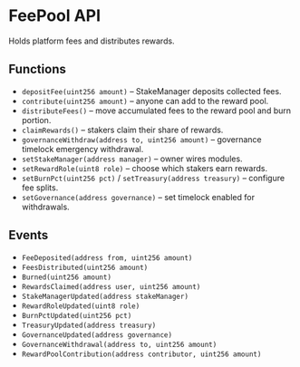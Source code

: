 # FeePool API

Holds platform fees and distributes rewards.

## Functions
- `depositFee(uint256 amount)` – StakeManager deposits collected fees.
- `contribute(uint256 amount)` – anyone can add to the reward pool.
- `distributeFees()` – move accumulated fees to the reward pool and burn portion.
- `claimRewards()` – stakers claim their share of rewards.
- `governanceWithdraw(address to, uint256 amount)` – governance timelock emergency withdrawal.
- `setStakeManager(address manager)` – owner wires modules.
- `setRewardRole(uint8 role)` – choose which stakers earn rewards.
- `setBurnPct(uint256 pct)` / `setTreasury(address treasury)` – configure fee splits.
- `setGovernance(address governance)` – set timelock enabled for withdrawals.

## Events
- `FeeDeposited(address from, uint256 amount)`
- `FeesDistributed(uint256 amount)`
- `Burned(uint256 amount)`
- `RewardsClaimed(address user, uint256 amount)`
- `StakeManagerUpdated(address stakeManager)`
- `RewardRoleUpdated(uint8 role)`
- `BurnPctUpdated(uint256 pct)`
- `TreasuryUpdated(address treasury)`
- `GovernanceUpdated(address governance)`
- `GovernanceWithdrawal(address to, uint256 amount)`
- `RewardPoolContribution(address contributor, uint256 amount)`
